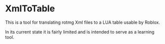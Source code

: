 # XmlToTable
This is a tool for translating rotmg Xml files to a LUA table usable by Roblox.

 In its current state it is fairly limited and is intended to serve as a learning tool.
